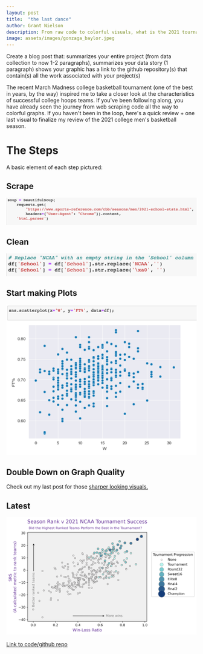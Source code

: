 ```yaml
---
layout: post
title:  "the last dance"
author: Grant Nielson
description: From raw code to colorful visuals, what is the 2021 tournament data telling us?
image: assets/images/gonzaga_baylor.jpeg
---
```


Create a blog post that:
summarizes your entire project (from data collection to now 1-2 paragraphs),
summarizes your data story (1 paragraph)
shows your graphic
has a link to the github repository(s) that contain(s) all the work associated with your project(s) 




The recent March Madness college basketball tournament (one of the best in years, by the way) inspired me to take a closer look at the characteristics of successful college hoops teams. If you've been following along, you have already seen the journey from web scraping code all the way to colorful graphs. If you haven't been in the loop, here's a quick review + one last visual to finalize my review of the 2021 college men's basketball season.

# The Steps

A basic element of each step pictured:

## Scrape

![Figure](https://github.com/grantnielson/my386blog/raw/main/assets/images/first_scraping.jpeg)


## Clean

![Figure](https://github.com/grantnielson/my386blog/raw/main/assets/images/clean.png)


## Start making Plots

![Figure](https://github.com/grantnielson/my386blog/raw/main/assets/images/basic_graph.png) 


## Double Down on Graph Quality

Check out my last post for those [sharper looking visuals.](https://grantnielson.github.io/my386blog/2023/03/29/EDA.html)

## Latest 



![Figure](https://github.com/grantnielson/my386blog/raw/main/assets/images/srs_final1.png) 



[Link to code/github repo](https://github.com/grantnielson/my386blog)